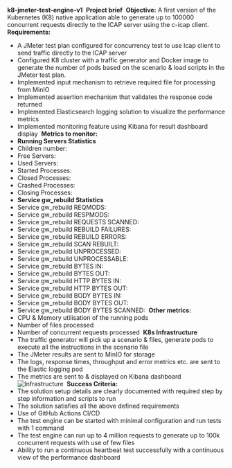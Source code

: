 **k8-jmeter-test-engine-v1**
​
**Project brief**
​
**Objective:** A first version of the Kubernetes (K8) native application able to generate up to 100000 concurrent requests directly to the ICAP server using the c-icap client.
​
**Requirements:**
​
- A JMeter test plan configured for concurrency test to use Icap client to send traffic directly to the ICAP server
- Configured K8 cluster with a traffic generator and Docker image to generate the number of pods based on the scenario &amp; load scripts in the JMeter test plan.
- Implemented input mechanism to retrieve required file for processing from MinIO
- Implemented assertion mechanism that validates the response code returned
- Implemented Elasticsearch logging solution to visualize the performance metrics
- Implemented monitoring feature using Kibana for result dashboard display
​
**Metrics to monitor:**
​
- **Running Servers Statistics**
​
- Children number:
- Free Servers:
- Used Servers:
- Started Processes:
- Closed Processes:
- Crashed Processes:
- Closing Processes:
​
- **Service gw\_rebuild Statistics**
​
- Service gw\_rebuild REQMODS:
- Service gw\_rebuild RESPMODS:
- Service gw\_rebuild REQUESTS SCANNED:
- Service gw\_rebuild REBUILD FAILURES:
- Service gw\_rebuild REBUILD ERRORS:
- Service gw\_rebuild SCAN REBUILT:
- Service gw\_rebuild UNPROCESSED:
- Service gw\_rebuild UNPROCESSABLE:
- Service gw\_rebuild BYTES IN:
- Service gw\_rebuild BYTES OUT:
- Service gw\_rebuild HTTP BYTES IN:
- Service gw\_rebuild HTTP BYTES OUT:
- Service gw\_rebuild BODY BYTES IN:
- Service gw\_rebuild BODY BYTES OUT:
- Service gw\_rebuild BODY BYTES SCANNED:
​
**Other metrics:**
​
- CPU &amp; Memory utilisation of the running pods
- Number of files processed
- Number of concurrent requests processed
​
**K8s Infrastructure**
​
- The traffic generator will pick up a scenario &amp; files, generate pods to execute all the instructions in the scenario file
- The JMeter results are sent to MinIO for storage
- The logs, response times, throughput and error metrics etc. are sent to the Elastic logging pod
- The metrics are sent to &amp; displayed on Kibana dashboard
​
![Infrastructure](/img/K8_v1.png)
​
**Success Criteria:**
​
- The solution setup details are clearly documented with required step by step information and scripts to run
- The solution satisfies all the above defined requirements
- Use of GitHub Actions CI/CD
- The test engine can be started with minimal configuration and run tests with 1 command
- The test engine can run up to 4 million requests to generate up to 100k concurrent requests with use of few files
- Ability to run a continuous heartbeat test successfully with a continuous view of the performance dashboard
